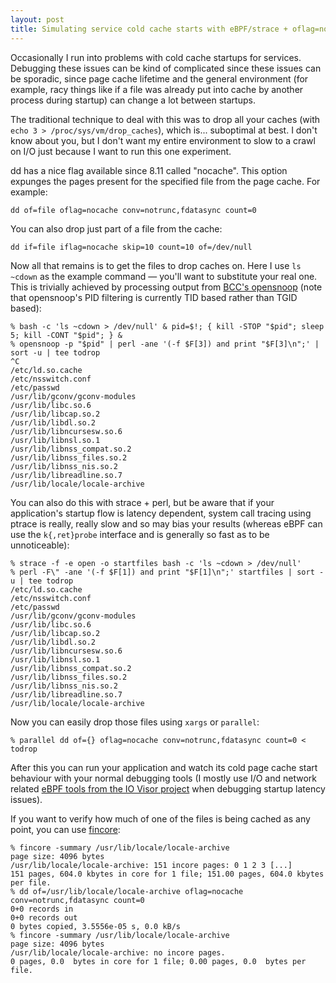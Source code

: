 ```yaml
---
layout: post
title: Simulating service cold cache starts with eBPF/strace + oflag=nocache
---
```


Occasionally I run into problems with cold cache startups for services.
Debugging these issues can be kind of complicated since these issues can be
sporadic, since page cache lifetime and the general environment (for example,
racy things like if a file was already put into cache by another process during
startup) can change a lot between startups.

The traditional technique to deal with this was to drop all your caches (with
`echo 3 > /proc/sys/vm/drop_caches`), which is... suboptimal at best. I don't
know about you, but I don't want my entire environment to slow to a crawl on
I/O just because I want to run this one experiment.

dd has a nice flag available since 8.11 called "nocache". This option expunges
the pages present for the specified file from the page cache. For example:

    dd of=file oflag=nocache conv=notrunc,fdatasync count=0

You can also drop just part of a file from the cache:

    dd if=file iflag=nocache skip=10 count=10 of=/dev/null

Now all that remains is to get the files to drop caches on. Here I use `ls
~cdown` as the example command &mdash; you'll want to substitute your real one.
This is trivially achieved by processing output from [BCC's
opensnoop](https://github.com/iovisor/bcc/blob/master/tools/opensnoop.py) (note
that opensnoop's PID filtering is currently TID based rather than TGID based):

    % bash -c 'ls ~cdown > /dev/null' & pid=$!; { kill -STOP "$pid"; sleep 5; kill -CONT "$pid"; } &
    % opensnoop -p "$pid" | perl -ane '(-f $F[3]) and print "$F[3]\n";' | sort -u | tee todrop
    ^C
    /etc/ld.so.cache
    /etc/nsswitch.conf
    /etc/passwd
    /usr/lib/gconv/gconv-modules
    /usr/lib/libc.so.6
    /usr/lib/libcap.so.2
    /usr/lib/libdl.so.2
    /usr/lib/libncursesw.so.6
    /usr/lib/libnsl.so.1
    /usr/lib/libnss_compat.so.2
    /usr/lib/libnss_files.so.2
    /usr/lib/libnss_nis.so.2
    /usr/lib/libreadline.so.7
    /usr/lib/locale/locale-archive

You can also do this with strace + perl, but be aware that if your
application's startup flow is latency dependent, system call tracing using
ptrace is really, really slow and so may bias your results (whereas eBPF can
use the `k{,ret}probe` interface and is generally so fast as to be
unnoticeable):

    % strace -f -e open -o startfiles bash -c 'ls ~cdown > /dev/null'
    % perl -F\" -ane '(-f $F[1]) and print "$F[1]\n";' startfiles | sort -u | tee todrop
    /etc/ld.so.cache
    /etc/nsswitch.conf
    /etc/passwd
    /usr/lib/gconv/gconv-modules
    /usr/lib/libc.so.6
    /usr/lib/libcap.so.2
    /usr/lib/libdl.so.2
    /usr/lib/libncursesw.so.6
    /usr/lib/libnsl.so.1
    /usr/lib/libnss_compat.so.2
    /usr/lib/libnss_files.so.2
    /usr/lib/libnss_nis.so.2
    /usr/lib/libreadline.so.7
    /usr/lib/locale/locale-archive

Now you can easily drop those files using `xargs` or `parallel`:

    % parallel dd of={} oflag=nocache conv=notrunc,fdatasync count=0 < todrop

After this you can run your application and watch its cold page cache start
behaviour with your normal debugging tools (I mostly use I/O and network
related [eBPF tools from the IO Visor
project](https://github.com/iovisor/bcc/blob/master/README.md) when debugging
startup latency issues).

If you want to verify how much of one of the files is being cached as any
point, you can use [fincore](http://pages.cs.wisc.edu/~plonka/fincore/):

    % fincore -summary /usr/lib/locale/locale-archive
    page size: 4096 bytes
    /usr/lib/locale/locale-archive: 151 incore pages: 0 1 2 3 [...]
    151 pages, 604.0 kbytes in core for 1 file; 151.00 pages, 604.0 kbytes per file.
    % dd of=/usr/lib/locale/locale-archive oflag=nocache conv=notrunc,fdatasync count=0
    0+0 records in
    0+0 records out
    0 bytes copied, 3.5556e-05 s, 0.0 kB/s
    % fincore -summary /usr/lib/locale/locale-archive
    page size: 4096 bytes
    /usr/lib/locale/locale-archive: no incore pages.
    0 pages, 0.0  bytes in core for 1 file; 0.00 pages, 0.0  bytes per file.

